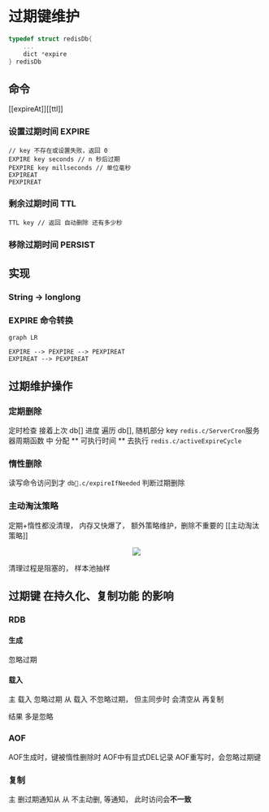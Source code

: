 # 过期键维护 
```c++
typedef struct redisDb{
    ...
    dict *expire
} redisDb
```

## 命令
[[expireAt]][[ttl]] 
### 设置过期时间 EXPIRE
```
// key 不存在或设置失败，返回 0
EXPIRE key seconds // n 秒后过期
PEXPIRE key millseconds // 单位毫秒
EXPIREAT
PEXPIREAT
```

### 剩余过期时间 TTL
```
TTL key // 返回 自动删除 还有多少秒
```
### 移除过期时间 PERSIST

## 实现
### String -> longlong
### EXPIRE 命令转换
``` mermaid
graph LR

EXPIRE --> PEXPIRE --> PEXPIREAT
EXPIREAT --> PEXPIREAT 
```

## 过期维护操作

### 定期删除
定时检查 接着上次 db[] 进度 遍历 db[], 随机部分 key
`redis.c/ServerCron`服务器周期函数 中 分配 ** 可执行时间 **
去执行 `redis.c/activeExpireCycle`

### 惰性删除
读写命令访问到才 `db.c/expireIfNeeded` 判断过期删除

### 主动淘汰策略
定期+惰性都没清理， 内存又快爆了， 额外策略维护，删除不重要的
[[主动淘汰策略]]

<div align="center"> <img src="http://zpengg.oss-cn-shenzhen.aliyuncs.com/img/40ee61563a5b1fc8e789019a7ed11e84.png"/> </div>

清理过程是阻塞的， 样本池抽样

## 过期键 在持久化、复制功能 的影响

### RDB 
#### 生成
忽略过期
#### 载入
主 载入 忽略过期
从 载入 不忽略过期， 但主同步时 会清空从 再复制

结果 多是忽略

### AOF
AOF生成时，键被惰性删除时 AOF中有显式DEL记录
AOF重写时，会忽略过期键

### 复制
主 删过期通知从
从 不主动删, 等通知， 此时访问会**不一致**



